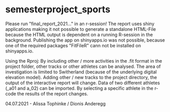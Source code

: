 # semesterproject_sports

Please run "final_report_2021..." in an r-session!
The report uses shiny applications making it not possible to generate a standalone HTML-File because the HTML output is dependent on a running R-session in the background.
Publishing the app on shinyapps.io was not possible, because one of the required packages "FitFileR" cann not be installed on shinyapps.io.

Using the Rproj:
By including other / more activities in the .fit format in the project folder, other tracks or other athletes can be analysed. The area of investigation is limited to Switherland (because of the underlying digital elevation model). Adding other / new tracks to the project directory, the output of the interactive report will change.
Data of two different athletes (_a01 and a_02) can be imported. By selecting a specific athlete in the r-code the results of the report changes.

04.07.2021 - Alissa Tophinke / Dionis Anderegg
